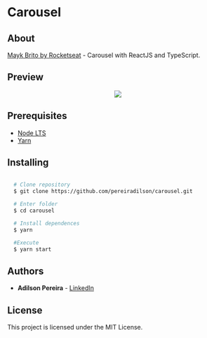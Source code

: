# Carousel

## About

[Mayk Brito by Rocketseat](https://www.youtube.com/watch?v=SGwHpzgqzgk) - Carousel with ReactJS and TypeScript.

## Preview

<div align="center">
  <img src="https://ik.imagekit.io/rlpwchithd/489x9e_A3zWin7hT.gif">
</div>

## Prerequisites

- [Node LTS](https://nodejs.org/en/)
- [Yarn](https://classic.yarnpkg.com/pt-BR/)

## Installing

```bash

  # Clone repository
  $ git clone https://github.com/pereiradilson/carousel.git

  # Enter folder
  $ cd carousel

  # Install dependences
  $ yarn

  #Execute
  $ yarn start

```

## Authors

* **Adilson Pereira** - [LinkedIn](https://www.linkedin.com/in/pereiradilson/)

## License

This project is licensed under the MIT License.
